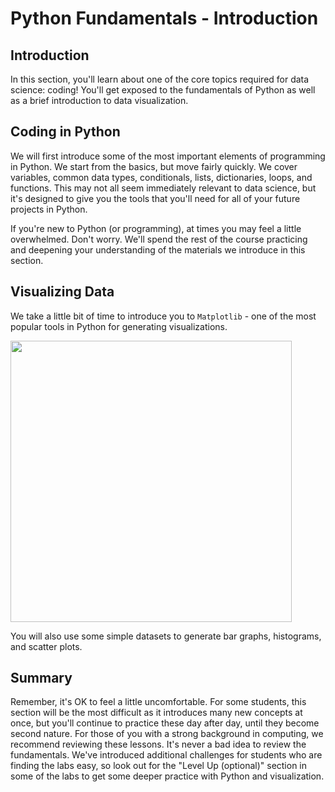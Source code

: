 # Python Fundamentals - Introduction

## Introduction
In this section, you'll learn about one of the core topics required for data science: coding! You'll get exposed to the fundamentals of Python as well as a brief introduction to data visualization. 

## Coding in Python 

 We will first introduce some of the most important elements of programming in Python. We start from the basics, but move fairly quickly. We cover variables, common data types, conditionals, lists, dictionaries, loops, and functions. This may not all seem immediately relevant to data science, but it's designed to give you the tools that you'll need for all of your future projects in Python.

If you're new to Python (or programming), at times you may feel a little overwhelmed. Don't worry. We'll spend the rest of the course practicing and deepening your understanding of the materials we introduce in this section.

## Visualizing Data

We take a little bit of time to introduce you to `Matplotlib` - one of the most popular tools in Python for generating visualizations.

<img src="images/matplotlib.jpg" width="450">

You will also use some simple datasets to generate bar graphs, histograms, and scatter plots. 

## Summary

Remember, it's OK to feel a little uncomfortable. For some students, this section will be the most difficult as it introduces many new concepts at once, but you'll continue to practice these day after day, until they become second nature. For those of you with a strong background in computing, we recommend reviewing these lessons. It's never a bad idea to review the fundamentals. We've introduced additional challenges for students who are finding the labs easy, so look out for the "Level Up (optional)" section in some of the labs to get some deeper practice with Python and visualization.

